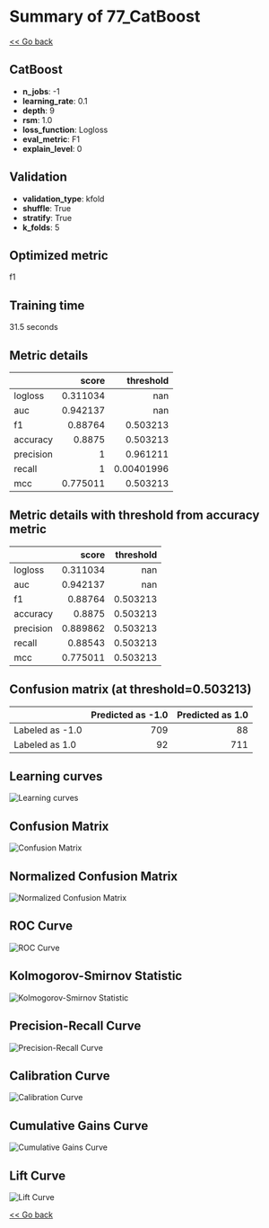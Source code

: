 # Summary of 77_CatBoost

[<< Go back](../README.md)


## CatBoost
- **n_jobs**: -1
- **learning_rate**: 0.1
- **depth**: 9
- **rsm**: 1.0
- **loss_function**: Logloss
- **eval_metric**: F1
- **explain_level**: 0

## Validation
 - **validation_type**: kfold
 - **shuffle**: True
 - **stratify**: True
 - **k_folds**: 5

## Optimized metric
f1

## Training time

31.5 seconds

## Metric details
|           |    score |    threshold |
|:----------|---------:|-------------:|
| logloss   | 0.311034 | nan          |
| auc       | 0.942137 | nan          |
| f1        | 0.88764  |   0.503213   |
| accuracy  | 0.8875   |   0.503213   |
| precision | 1        |   0.961211   |
| recall    | 1        |   0.00401996 |
| mcc       | 0.775011 |   0.503213   |


## Metric details with threshold from accuracy metric
|           |    score |   threshold |
|:----------|---------:|------------:|
| logloss   | 0.311034 |  nan        |
| auc       | 0.942137 |  nan        |
| f1        | 0.88764  |    0.503213 |
| accuracy  | 0.8875   |    0.503213 |
| precision | 0.889862 |    0.503213 |
| recall    | 0.88543  |    0.503213 |
| mcc       | 0.775011 |    0.503213 |


## Confusion matrix (at threshold=0.503213)
|                 |   Predicted as -1.0 |   Predicted as 1.0 |
|:----------------|--------------------:|-------------------:|
| Labeled as -1.0 |                 709 |                 88 |
| Labeled as 1.0  |                  92 |                711 |

## Learning curves
![Learning curves](learning_curves.png)
## Confusion Matrix

![Confusion Matrix](confusion_matrix.png)


## Normalized Confusion Matrix

![Normalized Confusion Matrix](confusion_matrix_normalized.png)


## ROC Curve

![ROC Curve](roc_curve.png)


## Kolmogorov-Smirnov Statistic

![Kolmogorov-Smirnov Statistic](ks_statistic.png)


## Precision-Recall Curve

![Precision-Recall Curve](precision_recall_curve.png)


## Calibration Curve

![Calibration Curve](calibration_curve_curve.png)


## Cumulative Gains Curve

![Cumulative Gains Curve](cumulative_gains_curve.png)


## Lift Curve

![Lift Curve](lift_curve.png)



[<< Go back](../README.md)
